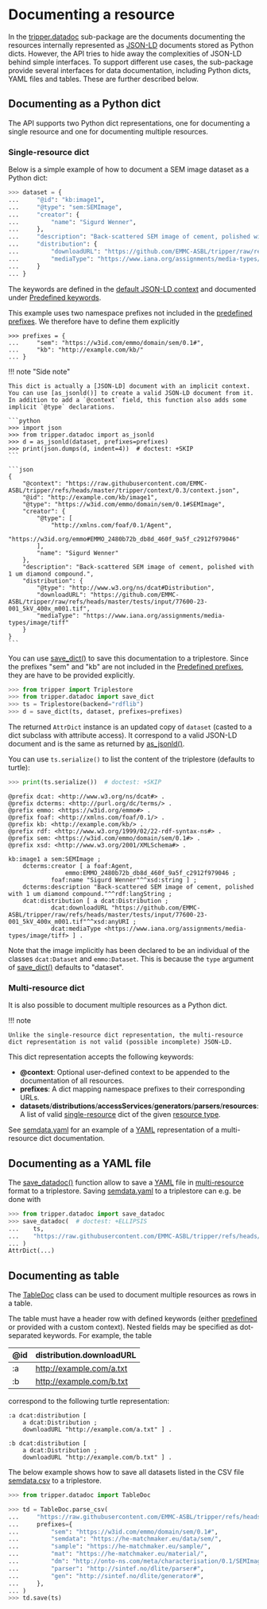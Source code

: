 Documenting a resource
======================
In the [tripper.datadoc] sub-package are the documents documenting the resources internally represented as [JSON-LD] documents stored as Python dicts.
However, the API tries to hide away the complexities of JSON-LD behind simple interfaces.
To support different use cases, the sub-package provide several interfaces for data documentation, including Python dicts, YAML files and tables.
These are further described below.


Documenting as a Python dict
----------------------------
The API supports two Python dict representations, one for documenting a single resource and one for documenting multiple resources.


### Single-resource dict
Below is a simple example of how to document a SEM image dataset as a Python dict:

```python
>>> dataset = {
...     "@id": "kb:image1",
...     "@type": "sem:SEMImage",
...     "creator": {
...         "name": "Sigurd Wenner",
...     },
...     "description": "Back-scattered SEM image of cement, polished with 1 um diamond compound.",
...     "distribution": {
...         "downloadURL": "https://github.com/EMMC-ASBL/tripper/raw/refs/heads/master/tests/input/77600-23-001_5kV_400x_m001.tif",
...         "mediaType": "https://www.iana.org/assignments/media-types/image/tiff"
...     }
... }

```

The keywords are defined in the [default JSON-LD context] and documented under [Predefined keywords].

This example uses two namespace prefixes not included in the [predefined prefixes].
We therefore have to define them explicitly

```pycon
>>> prefixes = {
...     "sem": "https://w3id.com/emmo/domain/sem/0.1#",
...     "kb": "http://example.com/kb/"
... }

```

!!! note "Side note"

    This dict is actually a [JSON-LD] document with an implicit context.
    You can use [as_jsonld()] to create a valid JSON-LD document from it.
    In addition to add a `@context` field, this function also adds some implicit `@type` declarations.

    ```python
    >>> import json
    >>> from tripper.datadoc import as_jsonld
    >>> d = as_jsonld(dataset, prefixes=prefixes)
    >>> print(json.dumps(d, indent=4))  # doctest: +SKIP
    ```

    ```json
    {
        "@context": "https://raw.githubusercontent.com/EMMC-ASBL/tripper/refs/heads/master/tripper/context/0.3/context.json",
        "@id": "http://example.com/kb/image1",
        "@type": "https://w3id.com/emmo/domain/sem/0.1#SEMImage",
        "creator": {
            "@type": [
                "http://xmlns.com/foaf/0.1/Agent",
                "https://w3id.org/emmo#EMMO_2480b72b_db8d_460f_9a5f_c2912f979046"
            ],
            "name": "Sigurd Wenner"
        },
        "description": "Back-scattered SEM image of cement, polished with 1 um diamond compound.",
        "distribution": {
            "@type": "http://www.w3.org/ns/dcat#Distribution",
            "downloadURL": "https://github.com/EMMC-ASBL/tripper/raw/refs/heads/master/tests/input/77600-23-001_5kV_400x_m001.tif",
            "mediaType": "https://www.iana.org/assignments/media-types/image/tiff"
        }
    }
    ```

You can use [save_dict()] to save this documentation to a triplestore.
Since the prefixes "sem" and "kb" are not included in the [Predefined prefixes], they are have to be provided explicitly.

```python
>>> from tripper import Triplestore
>>> from tripper.datadoc import save_dict
>>> ts = Triplestore(backend="rdflib")
>>> d = save_dict(ts, dataset, prefixes=prefixes)

```

The returned `AttrDict` instance is an updated copy of `dataset` (casted to a dict subclass with attribute access).
It correspond to a valid JSON-LD document and is the same as returned by [as_jsonld()].

You can use `ts.serialize()` to list the content of the triplestore (defaults to turtle):

```python
>>> print(ts.serialize())  # doctest: +SKIP
```

```turtle
@prefix dcat: <http://www.w3.org/ns/dcat#> .
@prefix dcterms: <http://purl.org/dc/terms/> .
@prefix emmo: <https://w3id.org/emmo#> .
@prefix foaf: <http://xmlns.com/foaf/0.1/> .
@prefix kb: <http://example.com/kb/> .
@prefix rdf: <http://www.w3.org/1999/02/22-rdf-syntax-ns#> .
@prefix sem: <https://w3id.com/emmo/domain/sem/0.1#> .
@prefix xsd: <http://www.w3.org/2001/XMLSchema#> .

kb:image1 a sem:SEMImage ;
    dcterms:creator [ a foaf:Agent,
                emmo:EMMO_2480b72b_db8d_460f_9a5f_c2912f979046 ;
            foaf:name "Sigurd Wenner"^^xsd:string ] ;
    dcterms:description "Back-scattered SEM image of cement, polished with 1 um diamond compound."^^rdf:langString ;
    dcat:distribution [ a dcat:Distribution ;
            dcat:downloadURL "https://github.com/EMMC-ASBL/tripper/raw/refs/heads/master/tests/input/77600-23-001_5kV_400x_m001.tif"^^xsd:anyURI ;
            dcat:mediaType <https://www.iana.org/assignments/media-types/image/tiff> ] .

```

Note that the image implicitly has been declared to be an individual of the classes `dcat:Dataset` and `emmo:Dataset`.
This is because the `type` argument of [save_dict()] defaults to "dataset".


### Multi-resource dict
It is also possible to document multiple resources as a Python dict.

!!! note

    Unlike the single-resource dict representation, the multi-resource dict representation is not valid (possible incomplete) JSON-LD.

This dict representation accepts the following keywords:

- **@context**: Optional user-defined context to be appended to the documentation of all resources.
- **prefixes**: A dict mapping namespace prefixes to their corresponding URLs.
- **datasets**/**distributions**/**accessServices**/**generators**/**parsers**/**resources**: A list of valid [single-resource](#single-resource-dict) dict of the given [resource type](introduction.md#resource-types).

See [semdata.yaml] for an example of a [YAML] representation of a multi-resource dict documentation.


Documenting as a YAML file
--------------------------
The [save_datadoc()] function allow to save a [YAML] file in [multi-resource](#multi-resource-dict) format to a triplestore.
Saving [semdata.yaml] to a triplestore can e.g. be done with

```python
>>> from tripper.datadoc import save_datadoc
>>> save_datadoc(  # doctest: +ELLIPSIS
...    ts,
...    "https://raw.githubusercontent.com/EMMC-ASBL/tripper/refs/heads/master/tests/input/semdata.yaml"
... )
AttrDict(...)

```


Documenting as table
--------------------
The [TableDoc] class can be used to document multiple resources as rows in a table.

The table must have a header row with defined keywords (either [predefined][predefined keywords] or provided with a custom context).
Nested fields may be specified as dot-separated keywords. For example, the table

| @id | distribution.downloadURL |
| --- | ------------------------ |
| :a  | http://example.com/a.txt |
| :b  | http://example.com/b.txt |

correspond to the following turtle representation:

```turtle
:a dcat:distribution [
    a dcat:Distribution ;
    downloadURL "http://example.com/a.txt" ] .

:b dcat:distribution [
    a dcat:Distribution ;
    downloadURL "http://example.com/b.txt" ] .
```

The below example shows how to save all datasets listed in the CSV file [semdata.csv] to a triplestore.

```python
>>> from tripper.datadoc import TableDoc

>>> td = TableDoc.parse_csv(
...     "https://raw.githubusercontent.com/EMMC-ASBL/tripper/refs/heads/master/tests/input/semdata.csv",
...     prefixes={
...         "sem": "https://w3id.com/emmo/domain/sem/0.1#",
...         "semdata": "https://he-matchmaker.eu/data/sem/",
...         "sample": "https://he-matchmaker.eu/sample/",
...         "mat": "https://he-matchmaker.eu/material/",
...         "dm": "http://onto-ns.com/meta/characterisation/0.1/SEMImage#",
...         "parser": "http://sintef.no/dlite/parser#",
...         "gen": "http://sintef.no/dlite/generator#",
...     },
... )
>>> td.save(ts)

```


[tripper.datadoc]: https://emmc-asbl.github.io/tripper/latest/datadoc/introduction
[DCAT vocabulary]: https://www.w3.org/TR/vocab-dcat-3/
[DLite]: https://github.com/SINTEF/dlite
[YAML]: https://yaml.org/
[JSON-LD documents]: https://json-ld.org/
[JSON-LD]: https://www.w3.org/TR/json-ld/
[default JSON-LD context]: https://raw.githubusercontent.com/EMMC-ASBL/tripper/refs/heads/master/tripper/context/0.2/context.json
[predefined prefixes]: prefixes.md
[predefined keywords]: keywords.md
[dcat:Dataset]: https://www.w3.org/TR/vocab-dcat-3/#Class:Dataset
[dcat:Distribution]: https://www.w3.org/TR/vocab-dcat-3/#Class:Distribution
[dcat:AccessService]: https://www.w3.org/TR/vocab-dcat-3/#Class:AccessService
[emmo:Dataset]: https://w3id.org/emmo#EMMO_194e367c_9783_4bf5_96d0_9ad597d48d9a
[oteio:Generator]: https://w3id.org/emmo/domain/oteio/Generator
[oteio:Parser]: https://w3id.org/emmo/domain/oteio/Parser
[save_dict()]: ../api_reference/datadoc/dataset.md/#tripper.datadoc.dataset.save_dict
[as_jsonld()]: ../api_reference/datadoc/dataset.md/#tripper.datadoc.dataset.as_jsonld
[save_datadoc()]:
../api_reference/datadoc/dataset.md/#tripper.datadoc.dataset.save_datadoc
[TableDoc]: ../api_reference/datadoc/tabledoc.md/#tripper.datadoc.tabledoc.TableDoc
[semdata.yaml]: https://raw.githubusercontent.com/EMMC-ASBL/tripper/refs/heads/master/tests/input/semdata.yaml
[semdata.csv]: https://raw.githubusercontent.com/EMMC-ASBL/tripper/refs/heads/master/tests/input/semdata.csv
